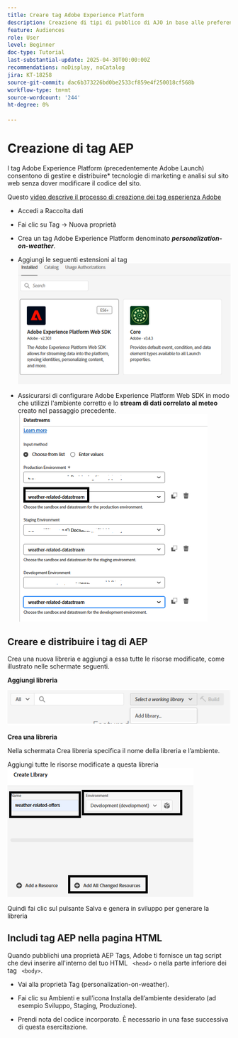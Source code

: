 ```yaml
---
title: Creare tag Adobe Experience Platform
description: Creazione di tipi di pubblico di AJO in base alle preferenze di investimento degli utenti (azioni, obbligazioni, CD)
feature: Audiences
role: User
level: Beginner
doc-type: Tutorial
last-substantial-update: 2025-04-30T00:00:00Z
recommendations: noDisplay, noCatalog
jira: KT-18258
source-git-commit: dac6b373226bd0be2533cf859e4f250018cf568b
workflow-type: tm+mt
source-wordcount: '244'
ht-degree: 0%

---
```


# Creazione di tag AEP

I tag Adobe Experience Platform (precedentemente Adobe Launch) consentono di gestire e distribuire* tecnologie di marketing e analisi sul sito web senza dover modificare il codice del sito.

Questo [video descrive il processo di creazione dei tag esperienza Adobe](https://experienceleague.adobe.com/en/playlists/experience-platform-get-started-with-tags)

* Accedi a Raccolta dati
* Fai clic su Tag -> Nuova proprietà
* Crea un tag Adobe Experience Platform denominato _**personalization-on-weather**_.

* Aggiungi le seguenti estensioni al tag
  ![tag-estensioni](assets/tags-extensions1.png)

* Assicurarsi di configurare Adobe Experience Platform Web SDK in modo che utilizzi l&#39;ambiente corretto e lo **stream di dati correlato al meteo** creato nel passaggio precedente.
  ![configurazione-sdk-web](assets/tags-extensions.png)



## Creare e distribuire i tag di AEP


Crea una nuova libreria e aggiungi a essa tutte le risorse modificate, come illustrato nelle schermate seguenti.

**Aggiungi libreria**

![new-library](assets/tag-add-library.png)

**Crea una libreria**

Nella schermata Crea libreria specifica il nome della libreria e l’ambiente.

Aggiungi tutte le risorse modificate a questa libreria
![libreria di tag](assets/tag-build-library.png)

Quindi fai clic sul pulsante Salva e genera in sviluppo per generare la libreria

## Includi tag AEP nella pagina HTML

Quando pubblichi una proprietà AEP Tags, Adobe ti fornisce un tag script che devi inserire all&#39;interno del tuo HTML ``` <head>``` o nella parte inferiore dei tag ``` <body>```.

* Vai alla proprietà Tag (personalization-on-weather).

* Fai clic su Ambienti e sull’icona Installa dell’ambiente desiderato (ad esempio Sviluppo, Staging, Produzione).

* Prendi nota del codice incorporato. È necessario in una fase successiva di questa esercitazione.
